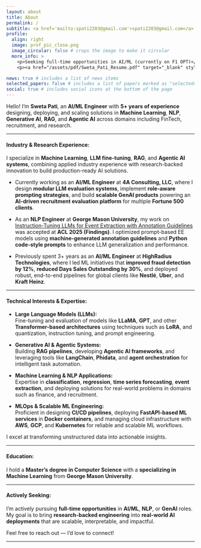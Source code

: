 ```yaml
---
layout: about
title: About
permalink: /
subtitle: <a href='mailto:spati2203@gmail.com'>spati2203@gmail.com</a>. United States
profile:
  align: right
  image: prof_pic_close.png
  image_circular: false # crops the image to make it circular
  more_info: >
    <p>Seeking full-time opportunities in AI/ML (currently on F1 OPT)</p>
    <p><a href="/assets/pdf/Sweta_Pati_Resume.pdf" target="_blank" style="font-weight:bold;"> Resume (PDF)</a></p>

news: true # includes a list of news items
selected_papers: false # includes a list of papers marked as "selected={true}"
social: true # includes social icons at the bottom of the page
---
```


Hello! I’m **Sweta Pati**, an **AI/ML Engineer** with **5+ years of experience** designing, deploying, and scaling solutions in **Machine Learning**, **NLP**, **Generative AI**, **RAG**, and **Agentic AI** across domains including FinTech, recruitment, and research.

---

#### Industry & Research Experience:

I specialize in **Machine Learning**, **LLM fine-tuning**, **RAG**, and **Agentic AI systems**, combining applied industry experience with research-backed innovation to build production-ready AI solutions.

- Currently working as an **AI/ML Engineer** at **4A Consulting, LLC**, where I design **modular LLM evaluation systems**, implement **role-aware prompting strategies**, and build **scalable GenAI products** powering an **AI-driven recruitment evaluation platform** for multiple **Fortune 500 clients**.

- As an **NLP Engineer** at **George Mason University**, my work on <a href="https://aclanthology.org/2025.findings-acl.677/" target="_blank">Instruction-Tuning LLMs for Event Extraction with Annotation Guidelines</a> was accepted at **ACL 2025 (Findings)**. I optimized prompt-based EE models using **machine-generated annotation guidelines** and **Python code-style prompts** to enhance LLM generalization and performance.

- Previously spent 3+ years as an **AI/ML Engineer** at **HighRadius Technologies**, where I led ML initiatives that **improved fraud detection by 12%**, **reduced Days Sales Outstanding by 30%**, and deployed robust, end-to-end pipelines for global clients like **Nestlé**, **Uber**, and **Kraft Heinz**.

---

#### Technical Interests & Expertise:

- **Large Language Models (LLMs):**  
  Fine-tuning and evaluation of models like **LLaMA**, **GPT**, and other **Transformer-based architectures** using techniques such as **LoRA**, and quantization, instruction tuning, and prompt engineering.

- **Generative AI & Agentic Systems:**  
  Building **RAG pipelines**, developing **Agentic AI frameworks**, and leveraging tools like **LangChain**, **Phidata**, and **agent orchestration** for intelligent task automation.

- **Machine Learning & NLP Applications:**  
  Expertise in **classification**, **regression**, **time series forecasting**, **event extraction**, and deploying solutions for real-world problems in domains such as finance, and recruitment.

- **MLOps & Scalable ML Engineering:**  
  Proficient in designing **CI/CD pipelines**, deploying **FastAPI-based ML services** in **Docker containers**, and managing cloud infrastructure with **AWS**, **GCP**, and **Kubernetes** for reliable and scalable ML workflows.

I excel at transforming unstructured data into actionable insights.

---

#### Education:

I hold a **Master’s degree in Computer Science** with a **specializing in Machine Learning** from **George Mason University**.

--- 

#### Actively Seeking:

I’m actively pursuing **full-time opportunities** in **AI/ML**, **NLP**, or **GenAI** roles. My goal is to bring **research-backed engineering** into **real-world AI deployments** that are scalable, interpretable, and impactful.

Feel free to reach out — I’d love to connect!

--- 